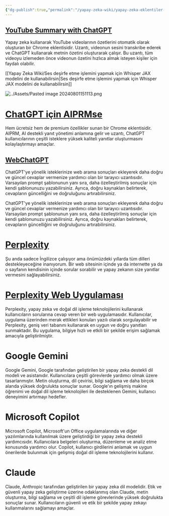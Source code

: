 ```yaml
---
{"dg-publish":true,"permalink":"/yapay-zeka-wiki/yapay-zeka-eklentiler-ile-daha-gueclue/"}
---
```


## [YouTube Summary with ChatGPT]()
Yapay zeka kullanarak YouTube videolarının özetlerini otomatik olarak oluşturan bir Chrome eklentisidir. Uzantı, videonun sesini transkribe ederek ve ChatGPT kullanarak metnin özetini oluşturarak çalışır. Bu uzantı, tüm videoyu izlemeden önce videonun özetini hızlıca almak isteyen kişiler için faydalı olabilir.

[[Yapay Zeka Wiki/Ses deşirfe etme işlemini yapmak için Whisper JAX modelini de kullanabilirsin\|Ses deşirfe etme işlemini yapmak için Whisper JAX modelini de kullanabilirsin]]

![../Assets/Pasted image 20240801151113.png](/img/user/Assets/Pasted%20image%2020240801151113.png)
# [ChatGPT için AIPRMse](https://chromewebstore.google.com/detail/aiprm-for-chatgpt/ojnbohmppadfgpejeebfnmnknjdlckgj)
Hem ücretsiz hem de premium özellikler sunan bir Chrome eklentisidir. AIPRM, AI destekli yanıt yönetimi anlamına gelir ve uzantı, ChatGPT kullanıcılarının çeşitli isteklere yüksek kaliteli yanıtlar oluşturmasını kolaylaştırmayı amaçlar.

## [WebChatGPT](https://chromewebstore.google.com/detail/webchatgpt-chatgpt-with-i/lpfemeioodjbpieminkklglpmhlngfcn)
ChatGPT'ye yönelik isteklerinize web arama sonuçları ekleyerek daha doğru ve güncel cevaplar vermenize yardımcı olan bir tarayıcı uzantısıdır. Varsayılan prompt şablonunun yanı sıra, daha özelleştirilmiş sonuçlar için kendi şablonunuzu yazabilirsiniz. Ayrıca, doğru kaynakları belirterek, cevapların güncelliğini ve doğruluğunu artırabilirsiniz.

ChatGPT'ye yönelik isteklerinize web arama sonuçları ekleyerek daha doğru ve güncel cevaplar vermenize yardımcı olan bir tarayıcı uzantısıdır. Varsayılan prompt şablonunun yanı sıra, daha özelleştirilmiş sonuçlar için kendi şablonunuzu yazabilirsiniz. Ayrıca, doğru kaynakları belirterek, cevapların güncelliğini ve doğruluğunu artırabilirsiniz.
# [Perplexity](https://chromewebstore.google.com/detail/perplexity-ai-companion/hlgbcneanomplepojfcnclggenpcoldo)
Şu anda sadece İngilizce çalışıyor ama önümüzdeki yıllarda tüm dilleri destekleyeceğine inanıyorum. Bir web sitesinin içinde ya da internette ya da o sayfanın kendisinin içinde sorular sorabilir ve yapay zekanın size yanıtlar vermesini sağlayabilirsiniz.

# [Perplexity Web Uygulaması](https://www.perplexity.ai/)
Perplexity, yapay zeka ve doğal dil işleme teknolojilerini kullanarak kullanıcıların sorularına cevap veren bir web uygulamasıdır. Kullanıcılar, uygulama üzerinden merak ettikleri konuları yazılı olarak sorgulayabilir ve Perplexity, geniş veri tabanını kullanarak en uygun ve doğru yanıtları sunmaktadır. Bu uygulama, bilgiye hızlı ve etkili bir şekilde erişim sağlamak amacıyla geliştirilmiştir.

# Google Gemini

Google Gemini, Google tarafından geliştirilen bir yapay zeka destekli dil modeli ve asistanıdır. Kullanıcılara çeşitli görevlerde yardımcı olmak üzere tasarlanmıştır. Metin oluşturma, dil çevirisi, bilgi sağlama ve daha birçok alanda yüksek doğrulukta sonuçlar sunar. Google'ın gelişmiş makine öğrenimi ve doğal dil işleme teknolojileri ile desteklenen Gemini, kullanıcı deneyimini artırmayı hedefler.

# Microsoft Copilot

Microsoft Copilot, Microsoft'un Office uygulamalarında ve diğer yazılımlarında kullanılmak üzere geliştirdiği bir yapay zeka destekli yardımcısıdır. Kullanıcılara belgeleri oluşturma, düzenleme ve analiz etme konusunda yardımcı olur. Copilot, kullanıcı girdilerini anlamak ve uygun önerilerde bulunmak için gelişmiş doğal dil işleme teknolojilerini kullanır.

# Claude

Claude, Anthropic tarafından geliştirilen bir yapay zeka dil modelidir. Etik ve güvenli yapay zeka geliştirme üzerine odaklanmış olan Claude, metin oluşturma, bilgi sağlama ve çeşitli dil işleme görevlerinde yüksek doğrulukta sonuçlar sunar. Kullanıcıların güvenli ve etik bir şekilde yapay zekayı kullanmalarını sağlamayı amaçlar.